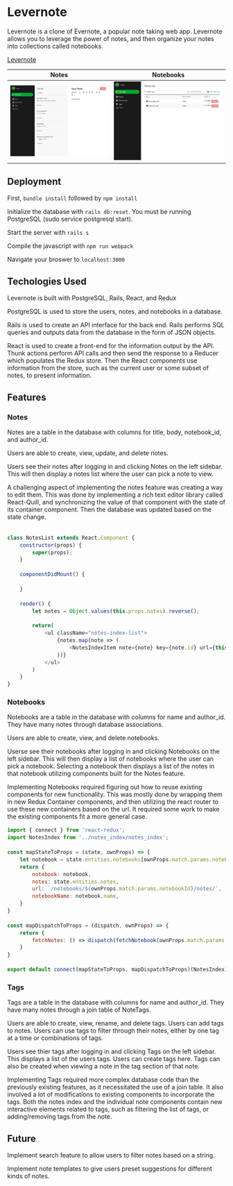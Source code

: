 # Levernote

Levernote is a clone of Evernote, a popular note taking web app. Levernote allows you to leverage the power of notes, and then organize your notes into collections called notebooks.

[Levernote](https://levernote.herokuapp.com/)

Notes            |  Notebooks
:-------------------------:|:-------------------------:
![Screenshot of the Notes view](./app/assets/images/screenshot1.png) | ![Screenshot of the Notebooks view](./app/assets/images/screenshot2.png)

## Deployment

First, `bundle install` followed by `npm install`

Initialize the database with `rails db:reset`. You must be running PostgreSQL (sudo service postgresql start).

Start the server with `rails s`

Compile the javascript with `npm run webpack`

Navigate your broswer to `localhost:3000`

## Techologies Used

Levernote is built with PostgreSQL, Rails, React, and Redux

PostgreSQL is used to store the users, notes, and notebooks in a database. 

Rails is used to create an API interface for the back end. Rails performs SQL queries and outputs data from the database in the form of JSON objects.

React is used to create a front-end for the information output by the API. Thunk actions perform API calls and then send the response to a Reducer which populates the Redux store. Then the React components use information from the store, such as the current user or some subset of notes, to present information.

## Features

### Notes

Notes are a table in the database with columns for title, body, notebook_id, and author_id.

Users are able to create, view, update, and delete notes.

Users see their notes after logging in and clicking Notes on the left sidebar. This will then display a notes list where the user can pick a note to view.

A challenging aspect of implementing the notes feature was creating a way to edit them. This was done by implementing a rich text editor library called React-Quill, and synchronizing the value of that component with the state of its container component. Then the database was updated based on the state change.

```Javascript

class NotesList extends React.Component {
    constructor(props) {
        super(props);
    }

    componentDidMount() {
        
    }

    render() {
        let notes = Object.values(this.props.notes).reverse();
        
        return(
            <ul className="notes-index-list">
                {notes.map(note => (
                    <NotesIndexItem note={note} key={note.id} url={this.props.url} />
                ))}
            </ul>
        )
    }
}
```

### Notebooks

Notebooks are a table in the database with columns for name and author_id. They have many notes through database associations.

Users are able to create, view, and delete notebooks.

Userse see their notebooks after logging in and clicking Notebooks on the left sidebar. This will then display a list of notebooks where the user can pick a notebook. Selecting a notebook then displays a list of the notes in that notebook utilizing components built for the Notes feature.

Implementing Notebooks required figuring out how to reuse existing components for new functionality. This was mostly done by wrapping them in new Redux Container components, and then utilizing the react router to use these new containers based on the url. It required some work to make the existing components fit a more general case.

```Javascript
import { connect } from 'react-redux';
import NotesIndex from '../notes_index/notes_index';

const mapStateToProps = (state, ownProps) => {
    let notebook = state.entities.notebooks[ownProps.match.params.notebookId];
    return {
        notebook: notebook,
        notes: state.entities.notes,
        url: `/notebooks/${ownProps.match.params.notebookId}/notes/`,
        notebookName: notebook.name,
    }
}

const mapDispatchToProps = (dispatch, ownProps) => {
    return {
        fetchNotes: () => dispatch(fetchNotebook(ownProps.match.params.notebookId)),
    }
}

export default connect(mapStateToProps, mapDispatchToProps)(NotesIndex);
```

### Tags

Tags are a table in the database with columns for name and author_id. They have many notes through a join table of NoteTags.

Users are able to create, view, rename, and delete tags. Users can add tags to notes. Users can use tags to filter through their notes, either by one tag at a time or combinations of tags. 

Users see thier tags after logging in and clicking Tags on the left sidebar. This displays a list of the users tags. Users can create tags here. Tags can also be created when viewing a note in the tag section of that note.

Implementing Tags required more complex database code than the previously existing features, as it necessitated the use of a join table. It also involved a lot of modifications to existing components to incorporate the tags. Both the notes index and the individual note components contain new interactive elements related to tags, such as filtering the list of tags, or adding/removing tags from the note.

## Future

Implement search feature to allow users to filter notes based on a string.

Implement note templates to give users preset suggestions for different kinds of notes.


